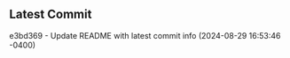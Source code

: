 
## Latest Commit
e3bd369 - Update README with latest commit info (2024-08-29 16:53:46 -0400) <Yunxi-Zhou>
